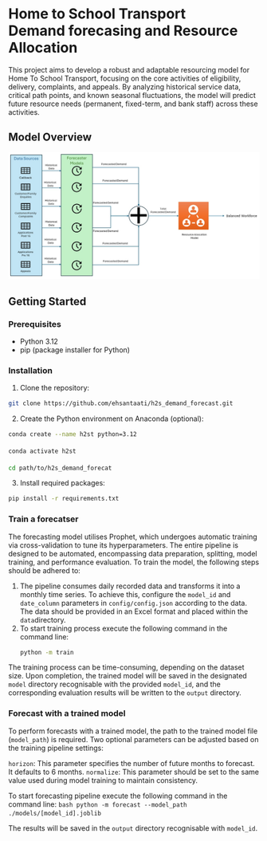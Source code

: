 # Home to School Transport<br> Demand forecasing and Resource Allocation

This project aims to develop a robust and adaptable resourcing model for Home To School Transport, focusing on the core activities of eligibility, delivery, complaints, and appeals. By analyzing historical service data, critical path points, and known seasonal fluctuations, the model will predict future resource needs (permanent, fixed-term, and bank staff) across these activities.


## Model Overview
![Model Overview](assets/Model_Overview.jpg)
## Getting Started

### Prerequisites

* Python 3.12
* pip (package installer for Python)

### Installation

1. Clone the repository:

```bash
git clone https://github.com/ehsantaati/h2s_demand_forecast.git
```
2. Create the Python environment on Anaconda (optional):
```bash
conda create --name h2st python=3.12

conda activate h2st

cd path/to/h2s_demand_forecat
```
3. Install required packages:
```bash
pip install -r requirements.txt
```
### Train a forecatser
The forecasting model utilises Prophet, which undergoes automatic training via cross-validation to tune its hyperparameters. The entire pipeline is designed to be automated, encompassing data preparation, splitting, model training, and performance evaluation. To train the model, the following steps should be adhered to:
1. The pipeline consumes daily recorded data and transforms it into a monthly time series. To achieve this, configure the ```model_id``` and ```date_column``` parameters in ```config/config.json``` according to the data. The data should be provided in an Excel format and placed within the ```data```directory.
2. To start training process execute the following command in the command line:
    ```bash
    python -m train
    ```
The training process can be time-consuming, depending on the dataset size. Upon completion, the trained model will be saved in the designated ```model``` directory recognisable with the provided ```model_id```, and the corresponding evaluation results will be written to the ```output``` directory.
### Forecast with a trained model
To perform forecasts with a trained model, the path to the trained model file (```model_path```) is required. Two optional parameters can be adjusted based on the training pipeline settings:

```horizon```: This parameter specifies the number of future months to forecast. It defaults to 6 months.
```normalize```: This parameter should be set to the same value used during model training to maintain consistency.

To start forecasting pipeline execute the following command in the command line:
    ```bash
    python -m forecast --model_path ./models/[model_id].joblib
    ```

The results will be saved in the ```output``` directory recognisable with ```model_id```.